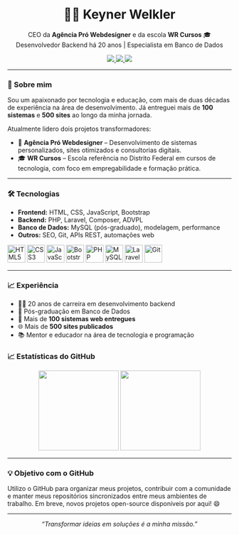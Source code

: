 <h1 align="center">👨‍💻 Keyner Welkler</h1>

<p align="center">
  CEO da <strong>Agência Pró Webdesigner</strong> e da escola <strong>WR Cursos</strong> 🎓<br>
  Desenvolvedor Backend há 20 anos | Especialista em Banco de Dados
</p>

<p align="center">
  <a href="https://www.keyner.dev" target="_blank">
    <img src="https://img.shields.io/badge/Portfólio-000?style=for-the-badge&logo=google-chrome&logoColor=white" />
  </a>
  <a href="https://www.linkedin.com/in/keynerwelkler" target="_blank">
    <img src="https://img.shields.io/badge/LinkedIn-0A66C2?style=for-the-badge&logo=linkedin&logoColor=white" />
  </a>
  <a href="https://www.instagram.com/keynerwelkler" target="_blank">
    <img src="https://img.shields.io/badge/Instagram-E4405F?style=for-the-badge&logo=instagram&logoColor=white" />
  </a>
</p>

---

### 👋 Sobre mim

Sou um apaixonado por tecnologia e educação, com mais de duas décadas de experiência na área de desenvolvimento. Já entreguei mais de **100 sistemas** e **500 sites** ao longo da minha jornada.

Atualmente lidero dois projetos transformadores:
- 🚀 **Agência Pró Webdesigner** – Desenvolvimento de sistemas personalizados, sites otimizados e consultorias digitais.
- 🎓 **WR Cursos** – Escola referência no Distrito Federal em cursos de tecnologia, com foco em empregabilidade e formação prática.

---

### 🛠️ Tecnologias 

- **Frontend:** HTML, CSS, JavaScript, Bootstrap
- **Backend:** PHP, Laravel, Composer, ADVPL
- **Banco de Dados:** MySQL (pós-graduado), modelagem, performance
- **Outros:** SEO, Git, APIs REST, automações web

<p align="left">
  <img src="https://cdn.jsdelivr.net/gh/devicons/devicon/icons/html5/html5-original.svg" width="40px" title="HTML5" />
  <img src="https://cdn.jsdelivr.net/gh/devicons/devicon/icons/css3/css3-original.svg" width="40px" title="CSS3" />
  <img src="https://cdn.jsdelivr.net/gh/devicons/devicon/icons/javascript/javascript-original.svg" width="40px" title="JavaScript" />
  <img src="https://cdn.jsdelivr.net/gh/devicons/devicon/icons/bootstrap/bootstrap-original.svg" width="40px" title="Bootstrap" />
  <img src="https://cdn.jsdelivr.net/gh/devicons/devicon/icons/php/php-original.svg" width="40px" title="PHP" />
  <img src="https://cdn.jsdelivr.net/gh/devicons/devicon/icons/mysql/mysql-original.svg" width="40px" title="MySQL" />
  <img src="https://cdn.jsdelivr.net/gh/devicons/devicon/icons/laravel/laravel-plain.svg" width="40px" title="Laravel" />
  <img src="https://cdn.jsdelivr.net/gh/devicons/devicon/icons/git/git-original.svg" width="40px" title="Git" />
</p>

---

### 📈 Experiência

- 👨‍💻 20 anos de carreira em desenvolvimento backend
- 🧠 Pós-graduação em Banco de Dados
- 🧩 Mais de **100 sistemas web entregues**
- 🌐 Mais de **500 sites publicados**
- 📚 Mentor e educador na área de tecnologia e programação


### 📈 Estatísticas do GitHub

<p align="center">
  <img height="180em" src="https://github-readme-stats.vercel.app/api?username=keynerwelkler&show_icons=true&theme=github_dark&count_private=true" />
  <img height="180em" src="https://github-readme-stats.vercel.app/api/top-langs/?username=keynerwelkler&layout=compact&langs_count=10&theme=github_dark" />
</p>

---

### 💡 Objetivo com o GitHub

Utilizo o GitHub para organizar meus projetos, contribuir com a comunidade e manter meus repositórios sincronizados entre meus ambientes de trabalho. Em breve, novos projetos open-source disponíveis por aqui! 😄

---

<p align="center">
  <em>“Transformar ideias em soluções é a minha missão.”</em>
</p>
